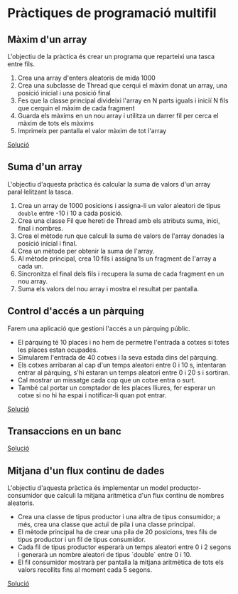 # Pràctiques de programació multifil

## Màxim d'un array

L'objectiu de la pràctica és crear un programa que reparteixi una tasca entre fils.

1. Crea una array d'enters aleatoris de mida 1000
2. Crea una subclasse de Thread que cerqui el màxim donat un array, una posició inicial i una posició final
3. Fes que la classe principal divideixi l'array en N parts iguals i iniciï N fils que cerquin el màxim de cada fragment
4. Guarda els màxims en un nou array i utilitza un darrer fil per cerca el màxim de tots els màxims
5. Imprimeix per pantalla el valor màxim de tot l'array

[Solució](../src/fils/activitats/MaximArray.java)

## Suma d'un array

L'objectiu d'aquesta pràctica és calcular la suma de valors d'un array paral·lelitzant la tasca.

1. Crea un array de 1000 posicions i assigna-li un valor aleatori de tipus `double` entre -10 i 10 a cada posició.
2. Crea una classe Fil que hereti de Thread amb els atributs suma, inici, final i nombres.
3. Crea el mètode run que calculi la suma de valors de l'array donades la posició inicial i final.
3. Crea un mètode per obtenir la suma de l'array.
4. Al mètode principal, crea 10 fils i assigna'ls un fragment de l'array a cada un.
5. Sincronitza el final dels fils i recupera la suma de cada fragment en un nou array.
6. Suma els valors del nou array i mostra el resultat per pantalla.

## Control d'accés a un pàrquing

Farem una aplicació que gestioni l'accés a un pàrquing públic. 

* El pàrquing té 10 places i no hem de permetre l'entrada a cotxes si totes les places estan ocupades.
* Simularem l'entrada de 40 cotxes i la seva estada dins del pàrquing.
* Els cotxes arribaran al cap d'un temps aleatori entre 0 i 10 s, intentaran entrar al pàrquing, s'hi estaran un temps aleatori entre 0 i 20 s i sortiran.
* Cal mostrar un missatge cada cop que un cotxe entra o surt.
* També cal portar un comptador de les places lliures, fer esperar un cotxe si no hi ha espai i notificar-li quan pot entrar.

[Solució](../src/fils/activitats/Parquing.java)

## Transaccions en un banc

[Solució](../src/fils/activitats/Transaccions_Banc.java)

## Mitjana d'un flux continu de dades

L'objectiu d'aquesta pràctica és implementar un model productor-consumidor que 
calculi la mitjana aritmètica d'un flux continu de nombres aleatoris.

* Crea una classe de tipus productor i una altra de tipus consumidor; a més, crea una classe que actuï de pila i una classe principal.
* El mètode principal ha de crear una pila de 20 posicions, tres fils de tipus productor i un fil de tipus consumidor.
* Cada fil de tipus productor esperarà un temps aleatori entre 0 i 2 segons i generarà un nombre aleatori de tipus ´double` entre 0 i 10.
* El fil consumidor mostrarà per pantalla la mitjana aritmètica de tots els valors recollits fins al moment cada 5 segons.

[Solució](../src/fils/activitats/MitjanaFluxDades.java)